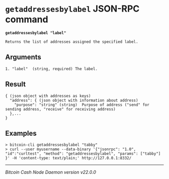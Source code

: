 `getaddressesbylabel` JSON-RPC command
======================================

**`getaddressesbylabel "label"`**

```
Returns the list of addresses assigned the specified label.
```

Arguments
---------

```
1. "label"  (string, required) The label.
```

Result
------

```
{ (json object with addresses as keys)
  "address": { (json object with information about address)
    "purpose": "string" (string)  Purpose of address ("send" for sending address, "receive" for receiving address)
  },...
}
```

Examples
--------

```
> bitcoin-cli getaddressesbylabel "tabby"
> curl --user myusername --data-binary '{"jsonrpc": "1.0", "id":"curltest", "method": "getaddressesbylabel", "params": ["tabby"] }' -H 'content-type: text/plain;' http://127.0.0.1:8332/
```

***

*Bitcoin Cash Node Daemon version v22.0.0*
